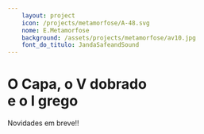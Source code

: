 ```yaml
---
    layout: project
    icon: /projects/metamorfose/A-48.svg
    nome: E.Metamorfose
    background: /assets/projects/metamorfose/av10.jpg
    font_do_titulo: JandaSafeandSound
---
```


# O Capa, o V dobrado <br> e o I grego

Novidades em breve!!